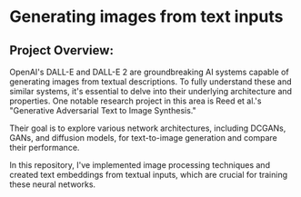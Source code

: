 # Generating images from text inputs
## Project Overview:
OpenAI's DALL-E and DALL-E 2 are groundbreaking AI systems capable of generating images from textual descriptions. To fully understand these and similar systems, it's essential to delve into their underlying architecture and properties. One notable research project in this area is Reed et al.'s "Generative Adversarial Text to Image Synthesis."

Their goal is to explore various network architectures, including DCGANs, GANs, and diffusion models, for text-to-image generation and compare their performance.

In this repository, I've implemented image processing techniques and created text embeddings from textual inputs, which are crucial for training these neural networks.